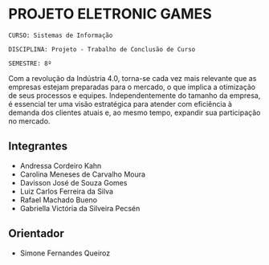 # PROJETO ELETRONIC GAMES

`CURSO: Sistemas de Informação`

`DISCIPLINA: Projeto - Trabalho de Conclusão de Curso`

`SEMESTRE: 8º`

Com a revolução da Indústria 4.0, torna-se cada vez mais relevante que as empresas estejam preparadas para o mercado, o que implica a otimização de seus processos e equipes. Independentemente do tamanho da empresa, é essencial ter uma visão estratégica para atender com eficiência à demanda dos clientes atuais e, ao mesmo tempo, expandir sua participação no mercado.


## Integrantes

* Andressa Cordeiro Kahn
* Carolina Meneses de Carvalho Moura
* Davisson José de Souza Gomes
* Luiz Carlos Ferreira da Silva
* Rafael Machado Bueno
* Gabriella Victória da Silveira Pecsén



## Orientador

* Simone Fernandes Queiroz

